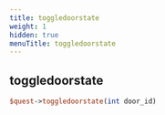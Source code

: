 ```yaml
---
title: toggledoorstate
weight: 1
hidden: true
menuTitle: toggledoorstate
---
```

## toggledoorstate
```perl
$quest->toggledoorstate(int door_id)
```